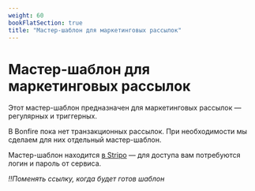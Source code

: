 ```yaml
---
weight: 60
bookFlatSection: true
title: "Мастер-шаблон для маркетинговых рассылок"
---
```

# Мастер-шаблон для маркетинговых рассылок

Этот мастер-шаблон предназначен для маркетинговых рассылок — регулярных и триггерных.

В Bonfire пока нет транзакционных рассылок. При необходимости мы сделаем для них отдельный мастер-шаблон.

Мастер-шаблон находится [в Stripo](https://my.stripo.email/cabinet/#/template-editor/?emailId=4474142&projectId=3722&type=EMAIL&templateProjectId=470969) — для доступа вам потребуются логин и пароль от сервиса.

*!!Поменять ссылку, когда будет готов шаблон*

